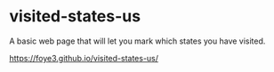 # visited-states-us
A basic web page that will let you mark which states you have visited.

https://foye3.github.io/visited-states-us/
